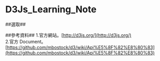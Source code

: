 D3Js_Learning_Note
==================

##選取##



##參考資料##
1.官方網站。[http://d3js.org/](http://d3js.org/)
<br>
2.官方 Document。[https://github.com/mbostock/d3/wiki/Api%E5%8F%82%E8%80%83](https://github.com/mbostock/d3/wiki/Api%E5%8F%82%E8%80%83)
<br>

